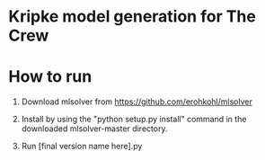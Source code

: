 # Kripke model generation for The Crew

# How to run

1. Download mlsolver from https://github.com/erohkohl/mlsolver

2. Install by using the "python setup.py install" command in the downloaded mlsolver-master directory.

3. Run [final version name here].py